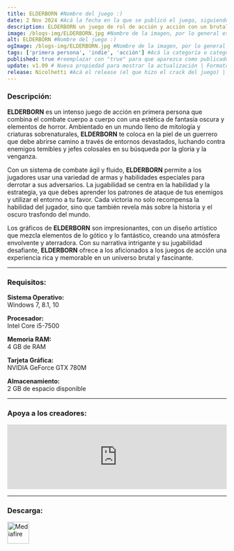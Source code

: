 ```yaml
---
title: ELDERBORN #Nombre del juego :)
date: 2 Nov 2024 #Acá la fecha en la que se publicó el juego, siguiendo este formato: Dia "30", Mes "Oct", Año "2024" = como debe quedar: 30 Oct 2024
description: ELDERBORN un juego de rol de acción y acción con un brutal combate cuerpo a cuerpo en primera persona y una progresión de personajes similar a la de los souls/RPG. En tiempos de leyenda, las tribus bárbaras necesitan un nuevo mesías oscuro. Sé ese asesino despiadado. #Acá una mini descripción del juego
image: /blogs-img/ELDERBORN.jpg #Nombre de la imagen, por lo general es exactamente el mismo nombre que el juego excluyendo lo ":" (Dos puntos)
alt: ELDERBORN #Nombre del juego :)
ogImage: /blogs-img/ELDERBORN.jpg #Nombre de la imagen, por lo general es exactamente el mismo nombre que el juego excluyendo lo ":" (Dos puntos)
tags: ['primera persona', 'indie', 'acción'] #Acá la categoría o categorías del juego, si es más de una se coloca en este formato: ['categoría1', 'categoría2']
published: true #reemplazar con "true" para que aparezca como publicado
update: v1.09 # Nueva propiedad para mostrar la actualización | Formato: v1.0.0
release: Nicolhetti #Acá el release (el que hizo el crack del juego) | Formato: Nicolhetti
---
```


<!--En VSCode seleccionando una palabra, por ejemplo: "ELDERBORN" y apretando Ctrl+F2 se seleccionan todas las palabras iguales-->

### Descripción:
**ELDERBORN** es un intenso juego de acción en primera persona que combina el combate cuerpo a cuerpo con una estética de fantasía oscura y elementos de horror. Ambientado en un mundo lleno de mitología y criaturas sobrenaturales, **ELDERBORN** te coloca en la piel de un guerrero que debe abrirse camino a través de entornos devastados, luchando contra enemigos temibles y jefes colosales en su búsqueda por la gloria y la venganza.

Con un sistema de combate ágil y fluido, **ELDERBORN** permite a los jugadores usar una variedad de armas y habilidades especiales para derrotar a sus adversarios. La jugabilidad se centra en la habilidad y la estrategia, ya que debes aprender los patrones de ataque de tus enemigos y utilizar el entorno a tu favor. Cada victoria no solo recompensa la habilidad del jugador, sino que también revela más sobre la historia y el oscuro trasfondo del mundo.

Los gráficos de **ELDERBORN** son impresionantes, con un diseño artístico que mezcla elementos de lo gótico y lo fantástico, creando una atmósfera envolvente y aterradora. Con su narrativa intrigante y su jugabilidad desafiante, **ELDERBORN** ofrece a los aficionados a los juegos de acción una experiencia rica y memorable en un universo brutal y fascinante.

<!--Prompt para Chat-GPT: Hazme una descripción para el juego "ELDERBORN" y cada que menciones "ELDERBORN" ponlo en negrita -->

---

### Requisitos:
**Sistema Operativo:**  
Windows 7, 8.1, 10

**Procesador:**  
Intel Core i5-7500

**Memoria RAM:**  
4 GB de RAM

**Tarjeta Gráfica:**  
NVIDIA GeForce GTX 780M

**Almacenamiento:**  
2 GB de espacio disponible

<!--Si falta o sobra un requisito se quita o se agrega manteniendo el mismo formato-->

---

### Apoya a los creadores:
<iframe src="https://store.steampowered.com/widget/727850/" frameborder="0" style="background-color: transparent; width: 100% !important; aspect-ratio: 646 / 190;"></iframe>

<!--Reemplazar los numeros (AppID) del juego (en este caso 2668510) por el numero (AppID) correspondiente con el juego a publicar-->
<!--El AppID se encuentra en la URL del Juego en Steam-->

---

### Descarga:

[<img src="https://gist.github.com/cxmeel/0dbc95191f239b631c3874f4ccf114e2/raw/download.svg" alt="Mediafire" height="50" />](https://www.mediafire.com/file/00u6c4glr25r69f/ELDERBORN.zip/file)

<!-- # se debe reemplazar por el link de descarga-->

<!--NOMBRE-DEL-SERVICIO se debe reemplazar por el servicio donde está subido el juego-->